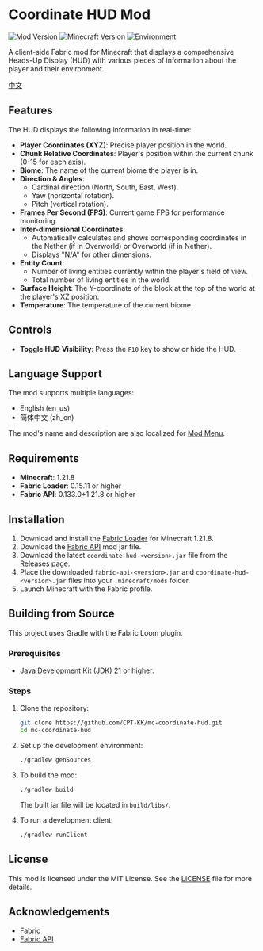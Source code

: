# Coordinate HUD Mod

![Mod Version](https://img.shields.io/badge/version-1.0.0-blue) ![Minecraft Version](https://img.shields.io/badge/minecraft-1.21.8-brightgreen) ![Environment](https://img.shields.io/badge/environment-client-orange)

A client-side Fabric mod for Minecraft that displays a comprehensive Heads-Up Display (HUD) with various pieces of information about the player and their environment.

[中文](README_zh.md)

## Features

The HUD displays the following information in real-time:

- **Player Coordinates (XYZ)**: Precise player position in the world.
- **Chunk Relative Coordinates**: Player's position within the current chunk (0-15 for each axis).
- **Biome**: The name of the current biome the player is in.
- **Direction & Angles**:
  - Cardinal direction (North, South, East, West).
  - Yaw (horizontal rotation).
  - Pitch (vertical rotation).
- **Frames Per Second (FPS)**: Current game FPS for performance monitoring.
- **Inter-dimensional Coordinates**:
  - Automatically calculates and shows corresponding coordinates in the Nether (if in Overworld) or Overworld (if in Nether).
  - Displays "N/A" for other dimensions.
- **Entity Count**:
  - Number of living entities currently within the player's field of view.
  - Total number of living entities in the world.
- **Surface Height**: The Y-coordinate of the block at the top of the world at the player's XZ position.
- **Temperature**: The temperature of the current biome.

## Controls

- **Toggle HUD Visibility**: Press the `F10` key to show or hide the HUD.

## Language Support

The mod supports multiple languages:

- English (en_us)
- 简体中文 (zh_cn)

The mod's name and description are also localized for [Mod Menu](https://github.com/TerraformersMC/ModMenu).

## Requirements

- **Minecraft**: 1.21.8
- **Fabric Loader**: 0.15.11 or higher
- **Fabric API**: 0.133.0+1.21.8 or higher

## Installation

1. Download and install the [Fabric Loader](https://fabricmc.net/use/) for Minecraft 1.21.8.
2. Download the [Fabric API](https://www.curseforge.com/minecraft/mc-mods/fabric-api) mod jar file.
3. Download the latest `coordinate-hud-<version>.jar` file from the [Releases](https://github.com/CPT-KK/mc-coordinate-hud/releases) page.
4. Place the downloaded `fabric-api-<version>.jar` and `coordinate-hud-<version>.jar` files into your `.minecraft/mods` folder.
5. Launch Minecraft with the Fabric profile.

## Building from Source

This project uses Gradle with the Fabric Loom plugin.

### Prerequisites

- Java Development Kit (JDK) 21 or higher.

### Steps

1. Clone the repository:
   ```bash
   git clone https://github.com/CPT-KK/mc-coordinate-hud.git
   cd mc-coordinate-hud
   ```
2. Set up the development environment:
   ```bash
   ./gradlew genSources
   ```
3. To build the mod:
   ```bash
   ./gradlew build
   ```
   The built jar file will be located in `build/libs/`.

4. To run a development client:
   ```bash
   ./gradlew runClient
   ```

## License

This mod is licensed under the MIT License. See the [LICENSE](LICENSE) file for more details.

## Acknowledgements

- [Fabric](https://fabricmc.net/)
- [Fabric API](https://github.com/FabricMC/fabric)
